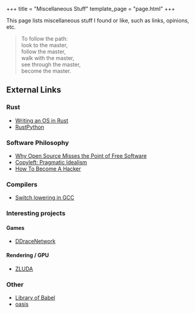 +++
title = "Miscellaneous Stuff"
template_page = "page.html"
+++

This page lists miscellaneous stuff I found or like, such as links, opinions, etc.

> To follow the path:  \
look to the master,  \
follow the master,  \
walk with the master,  \
see through the master,  \
become the master.

## External Links

### Rust
- [Writing an OS in Rust](https://os.phil-opp.com/)
- [RustPython](https://rustpython.github.io/)

### Software Philosophy

- [Why Open Source Misses the Point of Free Software](https://www.gnu.org/philosophy/open-source-misses-the-point.en.html)
- [Copyleft: Pragmatic Idealism](https://www.gnu.org/philosophy/pragmatic.en.html)
- [How To Become A Hacker](http://www.catb.org/~esr/faqs/hacker-howto.html)

### Compilers
- [Switch lowering in GCC](https://xoranth.net/gcc-switch/)

### Interesting projects

#### Games
- [DDraceNetwork](https://github.com/ddnet/ddnet)

#### Rendering / GPU
- [ZLUDA](https://github.com/vosen/ZLUDA)

### Other
- [Library of Babel](https://libraryofbabel.info/)
- [oasis](https://github.com/oasislinux/oasis)
